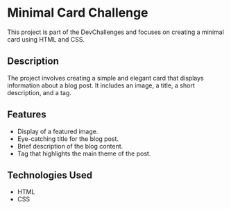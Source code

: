 # Minimal Card Challenge

This project is part of the DevChallenges and focuses on creating a minimal card using HTML and CSS.

## Description

The project involves creating a simple and elegant card that displays information about a blog post. It includes an image, a title, a short description, and a tag.

## Features

- Display of a featured image.
- Eye-catching title for the blog post.
- Brief description of the blog content.
- Tag that highlights the main theme of the post.

## Technologies Used

- HTML
- CSS